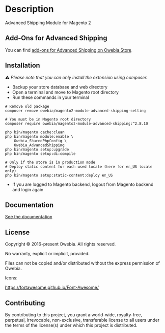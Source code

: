 # Description

Advanced Shipping Module for Magento 2

## Add-Ons for Advanced Shipping

You can find [add-ons for Advanced Shipping on Owebia Store](https://en.store.owebia.com/magento2-module-advanced-shipping.html).

## Installation

:warning: _Please note that you can only install the extension using composer._

* Backup your store database and web directory
* Open a terminal and move to Magento root directory
* Run these commands in your terminal

```shell
# Remove old package
composer remove owebia/magento2-module-advanced-shipping-setting

# You must be in Magento root directory
composer require owebia/magento2-module-advanced-shipping:^2.8.10

php bin/magento cache:clean
php bin/magento module:enable \
    Owebia_SharedPhpConfig \
    Owebia_AdvancedShipping
php bin/magento setup:upgrade
php bin/magento setup:di:compile

# Only if the store is in production mode
# Deploy static content for each used locale (here for en_US locale only)
php bin/magento setup:static-content:deploy en_US
```

* If you are logged to Magento backend, logout from Magento backend and login again

## Documentation

[See the documentation](https://owebia.com/doc/en/magento2-module-advanced-shipping)

## License

Copyright © 2016-present Owebia. All rights reserved.

No warranty, explicit or implicit, provided.

Files can not be copied and/or distributed without the express permission of Owebia.


Icons:

https://fortawesome.github.io/Font-Awesome/

## Contributing

By contributing to this project, you grant a world-wide, royalty-free, perpetual, irrevocable, non-exclusive, transferable license to all users under the terms of the license(s) under which this project is distributed.
